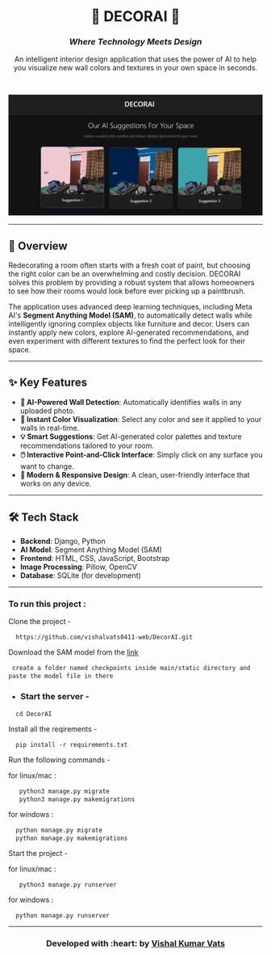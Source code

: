 <div align="center">
  <h1 align="center">🎨 DECORAI 🎨</h1>
  <h3><i>Where Technology Meets Design</i></h3>
  <p>
    An intelligent interior design application that uses the power of AI to help you visualize new wall colors and textures in your own space in seconds.
  </p>
</div>

<br>

![Main Showcase Image](media/demo_suggestions.png)

---

## 🌟 Overview

Redecorating a room often starts with a fresh coat of paint, but choosing the right color can be an overwhelming and costly decision. DECORAI solves this problem by providing a robust system that allows homeowners to see how their rooms would look before ever picking up a paintbrush.

The application uses advanced deep learning techniques, including Meta AI's **Segment Anything Model (SAM)**, to automatically detect walls while intelligently ignoring complex objects like furniture and decor. Users can instantly apply new colors, explore AI-generated recommendations, and even experiment with different textures to find the perfect look for their space.

---

## ✨ Key Features

- **🤖 AI-Powered Wall Detection**: Automatically identifies walls in any uploaded photo.
- **🎨 Instant Color Visualization**: Select any color and see it applied to your walls in real-time.
- **💡 Smart Suggestions**: Get AI-generated color palettes and texture recommendations tailored to your room.
- **🖱️ Interactive Point-and-Click Interface**: Simply click on any surface you want to change.
- **📱 Modern & Responsive Design**: A clean, user-friendly interface that works on any device.

---

## 🛠️ Tech Stack

- **Backend**: Django, Python
- **AI Model**: Segment Anything Model (SAM)
- **Frontend**: HTML, CSS, JavaScript, Bootstrap
- **Image Processing**: Pillow, OpenCV
- **Database**: SQLite (for development)

---


### To run this project :

Clone the project -
```
  https://github.com/vishalvats0411-web/DecorAI.git
```

Download the SAM model from the [link](https://dl.fbaipublicfiles.com/segment_anything/sam_vit_h_4b8939.pth)
``` 
 create a folder named checkpoints inside main/static directory and paste the model file in there
```
  
- ### Start the server -
```
  cd DecorAI
 ``` 
Install all the reqirements -
```
  pip install -r requirements.txt
 ``` 
Run the following commands -

 for linux/mac :
``` 
   python3 manage.py migrate
   python3 manage.py makemigrations
``` 
 for windows :
 ``` 
   python manage.py migrate
   python manage.py makemigrations
 ``` 
Start the project -

 for linux/mac :
```
   python3 manage.py runserver
```  
 for windows :
``` 
  python manage.py runserver
```
---
<h3 align="center"><b>Developed with :heart: by <a href="https://github.com/vishalvats0411-web">Vishal Kumar Vats</a>





